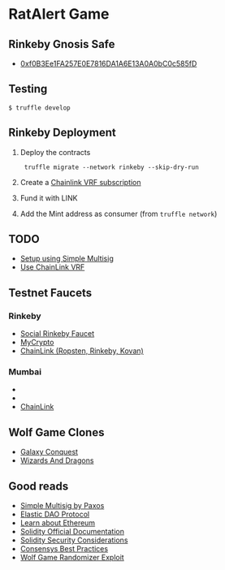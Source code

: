 RatAlert Game
==============

## Rinkeby Gnosis Safe

- [0xf0B3Ee1FA257E0E7816DA1A6E13A0A0bC0c585fD](https://gnosis-safe.io/app/rin:0xf0B3Ee1FA257E0E7816DA1A6E13A0A0bC0c585fD/)


## Testing

    $ truffle develop

## Rinkeby Deployment

1. Deploy the contracts

        truffle migrate --network rinkeby --skip-dry-run

2. Create a [Chainlink VRF subscription](https://vrf.chain.link/)
3. Fund it with LINK
4. Add the Mint address as consumer (from `truffle network`) 


## TODO

- [Setup using Simple Multisig](https://github.com/paxosglobal/simple-multisig/)
- [Use ChainLink VRF](https://docs.chain.link/docs/get-a-random-number/)

## Testnet Faucets

### Rinkeby

- [Social Rinkeby Faucet](https://faucet.rinkeby.io/)
- [MyCrypto](https://app.mycrypto.com/faucet)
- [ChainLink (Ropsten, Rinkeby, Kovan)](https://faucets.chain.link/rinkeby)

### Mumbai

- [](https://faucet.polygon.technology/)
- [](https://testmatic.vercel.app/)
- [ChainLink](https://faucets.chain.link/mumbai)

## Wolf Game Clones

- [Galaxy Conquest](https://www.galacticconquestgame.net/wp)
- [Wizards And Dragons](https://wnd.game/game)

## Good reads

- [Simple Multisig by Paxos](https://paxos.com/2021/03/23/simple-multisig-how-it-works-and-why-its-awesome/)
- [Elastic DAO Protocol](https://docs.elasticdao.org/)
- [Learn about Ethereum](https://ethereum.org/en/learn/)
- [Solidity Official Documentation](https://docs.soliditylang.org/en/latest/introduction-to-smart-contracts.html)
- [Solidity Security Considerations](https://docs.soliditylang.org/en/latest/security-considerations.html)
- [Consensys Best Practices](https://consensys.github.io/smart-contract-best-practices/)
- [Wolf Game Randomizer Exploit](https://gist.github.com/alcibiadeseth)
